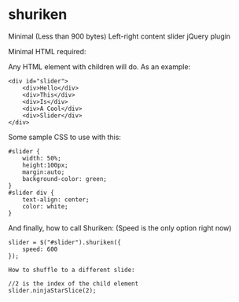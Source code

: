 shuriken
========

Minimal (Less than 900 bytes) Left-right content slider jQuery plugin

Minimal HTML required:

Any HTML element with children will do. As an example:
```
<div id="slider">
	<div>Hello</div>
	<div>This</div>
	<div>Is</div>
	<div>A Cool</div>
	<div>Slider</div>
</div>
```
  Some sample CSS to use with this:
``` 
#slider {
	width: 50%;
	height:100px;
	margin:auto;
	background-color: green;
}
#slider div {
	text-align: center;
	color: white;
}
```
  
  And finally, how to call Shuriken:
  (Speed is the only option right now)
```
slider = $("#slider").shuriken({
	speed: 600
});
```
    
    How to shuffle to a different slide:
```
//2 is the index of the child element
slider.ninjaStarSlice(2);
```
